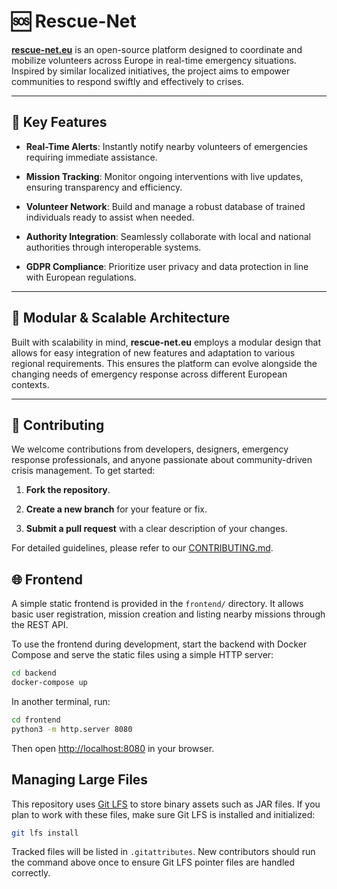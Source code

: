 # 🆘 Rescue-Net

**[rescue-net.eu](https://rescue-net.eu)** is an open-source platform designed to coordinate and mobilize volunteers across Europe in real-time emergency situations. Inspired by similar localized initiatives, the project aims to empower communities to respond swiftly and effectively to crises.

---

## 🚀 Key Features

- **Real-Time Alerts**: Instantly notify nearby volunteers of emergencies requiring immediate assistance.

- **Mission Tracking**: Monitor ongoing interventions with live updates, ensuring transparency and efficiency.

- **Volunteer Network**: Build and manage a robust database of trained individuals ready to assist when needed.

- **Authority Integration**: Seamlessly collaborate with local and national authorities through interoperable systems.

- **GDPR Compliance**: Prioritize user privacy and data protection in line with European regulations.

---

## 🧱 Modular & Scalable Architecture

Built with scalability in mind, **rescue-net.eu** employs a modular design that allows for easy integration of new features and adaptation to various regional requirements. This ensures the platform can evolve alongside the changing needs of emergency response across different European contexts.

---

## 🤝 Contributing

We welcome contributions from developers, designers, emergency response professionals, and anyone passionate about community-driven crisis management. To get started:

1. **Fork the repository**.

2. **Create a new branch** for your feature or fix.

3. **Submit a pull request** with a clear description of your changes.

For detailed guidelines, please refer to our [CONTRIBUTING.md](CONTRIBUTING.md).

## 🌐 Frontend

A simple static frontend is provided in the `frontend/` directory. It allows basic user registration, mission creation and listing nearby missions through the REST API.

To use the frontend during development, start the backend with Docker Compose and serve the static files using a simple HTTP server:

```bash
cd backend
docker-compose up
```

In another terminal, run:

```bash
cd frontend
python3 -m http.server 8080
```

Then open [http://localhost:8080](http://localhost:8080) in your browser.

## Managing Large Files

This repository uses [Git LFS](https://git-lfs.com/) to store binary assets such as
JAR files. If you plan to work with these files, make sure Git LFS is installed
and initialized:

```bash
git lfs install
```

Tracked files will be listed in `.gitattributes`. New contributors should run the
command above once to ensure Git LFS pointer files are handled correctly.
